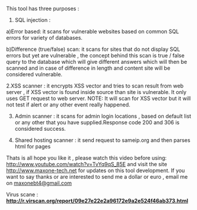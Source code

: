 This tool has three purposes :


1. SQL injection :

a)Error based: it scans for vulnerable websites based on common SQL errors for variety of databases.

b)Difference (true/false) scan: it scans for sites that do not display SQL errors but yet are vulnerable , the concept behind this scan is true / false query to the database which will give different answers which will then be scanned and in case of difference in length and content site will be considered vulnerable.


2.XSS scanner : it encrypts XSS vector and tries to scan result from web server , if XSS vector is found inside source than site is vulnerable. It only uses GET request to web server. NOTE: It will scan for XSS vector but it will not test if alert or any other event really happened.


3. Admin scanner : it scans for admin login locations , based on default list or any other that you have supplied.Response code 200 and 306 is considered success.


4. Shared hosting scanner : it send request to sameip.org and then parses html for pages

Thats is all hope you like it , please watch this video before using:
http://www.youtube.com/watch?v=TvYq9qS_85E
and visit the site http://www.maxone-tech.net for updates on this tool development.
If you want to say thanks or are interested to send me a dollar or euro , email me on maxonebt4@gmail.com

Virus scane : <b><a href='http://r.virscan.org/report/09e27e22e2a96172e9a2e524f46ab373.html'>http://r.virscan.org/report/09e27e22e2a96172e9a2e524f46ab373.html</a></b>